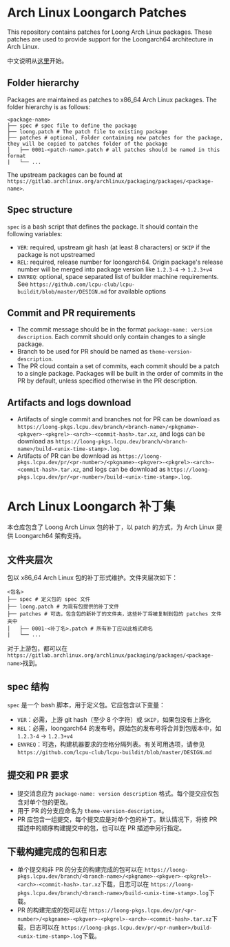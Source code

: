 # Arch Linux Loongarch Patches

This repository contains patches for Loong Arch Linux packages. These patches are used to provide support for the Loongarch64 architecture in Arch Linux.

中文说明从[这里](#arch-linux-loongarch-补丁集)开始。

## Folder hierarchy

Packages are maintained as patches to x86_64 Arch Linux packages. The folder hierarchy is as follows:

```
<package-name>
├── spec # spec file to define the package
├── loong.patch # The patch file to existing package
├── patches # optional, Folder containing new patches for the package, they will be copied to patches folder of the package
│   ├── 0001-<patch-name>.patch # all patches should be named in this format
|   └── ... 
```

The upstream packages can be found at `https://gitlab.archlinux.org/archlinux/packaging/packages/<package-name>`.

## Spec structure

`spec` is a bash script that defines the package. It should contain the following variables:

- `VER`: required, upstream git hash (at least 8 characters) or `SKIP` if the package is not upstreamed
- `REL`: required, release number for loongarch64. Origin package's release number will be merged into package version like `1.2.3-4` -> `1.2.3+v4`
- `ENVREQ`: optional, space separated list of builder machine requirements. See `https://github.com/lcpu-club/lcpu-buildit/blob/master/DESIGN.md` for available options


## Commit and PR requirements

- The commit message should be in the format `package-name: version description`. Each commit should only contain changes to a single package.
- Branch to be used for PR should be named as `theme-version-description`.
- The PR cloud contain a set of commits, each commit should be a patch to a single package. Packages will be built in the order of commits in the PR by default, unless specified otherwise in the PR description.

## Artifacts and logs download

- Artifacts of single commit and branches not for PR can be download as `https://loong-pkgs.lcpu.dev/branch/<branch-name>/<pkgname>-<pkgver>-<pkgrel>-<arch>-<commit-hash>.tar.xz`, and logs can be download as `https://loong-pkgs.lcpu.dev/branch/<branch-name>/build-<unix-time-stamp>.log`.
- Artifacts of PR can be download as `https://loong-pkgs.lcpu.dev/pr/<pr-number>/<pkgname>-<pkgver>-<pkgrel>-<arch>-<commit-hash>.tar.xz`, and logs can be download as `https://loong-pkgs.lcpu.dev/pr/<pr-number>/build-<unix-time-stamp>.log`.


# Arch Linux Loongarch 补丁集

本仓库包含了 Loong Arch Linux 包的补丁，以 patch 的方式，为 Arch Linux 提供 Loongarch64 架构支持。

## 文件夹层次

包以 x86_64 Arch Linux 包的补丁形式维护。文件夹层次如下：

```
<包名>
├── spec # 定义包的 spec 文件
├── loong.patch # 为现有包提供的补丁文件
├── patches # 可选，包含包的新补丁的文件夹，这些补丁将被复制到包的 patches 文件夹中
│   ├── 0001-<补丁名>.patch # 所有补丁应以此格式命名
|   └── ... 
```

对于上游包，都可以在`https://gitlab.archlinux.org/archlinux/packaging/packages/<package-name>`找到。

## spec 结构

`spec` 是一个 bash 脚本，用于定义包。它应包含以下变量：

- `VER`：必需，上游 git hash（至少 8 个字符）或 `SKIP`，如果包没有上游化
- `REL`：必需，loongarch64 的发布号。原始包的发布号将合并到包版本中，如 `1.2.3-4` -> `1.2.3+v4`
- `ENVREQ`：可选，构建机器要求的空格分隔列表。有关可用选项，请参见 `https://github.com/lcpu-club/lcpu-buildit/blob/master/DESIGN.md`

## 提交和 PR 要求

- 提交消息应为 `package-name: version description` 格式。每个提交应仅包含对单个包的更改。
- 用于 PR 的分支应命名为 `theme-version-description`。
- PR 应包含一组提交，每个提交应是对单个包的补丁。默认情况下，将按 PR 描述中的顺序构建提交中的包，也可以在 PR 描述中另行指定。

## 下载构建完成的包和日志

- 单个提交和非 PR 的分支的构建完成的包可以在 `https://loong-pkgs.lcpu.dev/branch/<branch-name>/<pkgname>-<pkgver>-<pkgrel>-<arch>-<commit-hash>.tar.xz`下载，日志可以在 `https://loong-pkgs.lcpu.dev/branch/<branch-name>/build-<unix-time-stamp>.log`下载。
- PR 的构建完成的包可以在 `https://loong-pkgs.lcpu.dev/pr/<pr-number>/<pkgname>-<pkgver>-<pkgrel>-<arch>-<commit-hash>.tar.xz`下载，日志可以在 `https://loong-pkgs.lcpu.dev/pr/<pr-number>/build-<unix-time-stamp>.log`下载。


